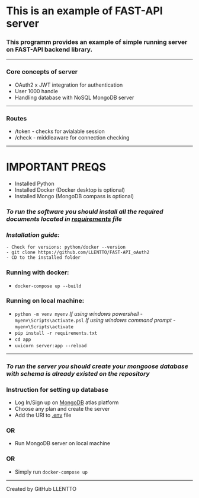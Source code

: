 # This is an example of  FAST-API server

### This programm provides an example of simple running server on FAST-API backend library. 
<hr />

### Core concepts of server

- OAuth2 x JWT integration for authentication
- User 1000 handle
- Handling database with NoSQL MongoDB server

<hr />

### Routes
- /token - checks for avialable session
- /check - middleaware for connection checking

<hr />

# IMPORTANT PREQS

- Installed Python
- Installed Docker (Docker desktop is optional)
- Installed Mongo (MongoDB compass is optional)

### <i>To run the software you should install all the required documents located in [requirements](./requirements.txt) file </i>

### <i>Installation guide:</i>
    - Check for versions: python/docker --version
    - git clone https://github.com/LLENTTO/FAST-API_oAuth2
    - CD to the installed folder

### Running with docker:
-   ```docker-compose up --build```

### Running on local machine:
-   ```python -m venv myenv```
<i>If using windows powershell</i> - ```myenv\Scripts\activate.psl```
<i>If using windows command prompt</i> - ```myenv\Scripts\activate```
-   ``` pip install -r requirements.txt ```
-   ```cd app```
-   ```uvicorn server:app --reload```

<hr />

### <i>To run the server you should create your mongoose database with schema is already existed on the repository</i>

### Instruction for setting up database
- Log In/Sign up on [MongoDB](https://account.mongodb.com/account/login) atlas platform
- Choose any plan and create the server
- Add the URI to [.env](./.env) file

### OR

- Run MongoDB server on local machine

### OR

- Simply run ```docker-compose up```

<hr />

Created by GitHub LLENTTO